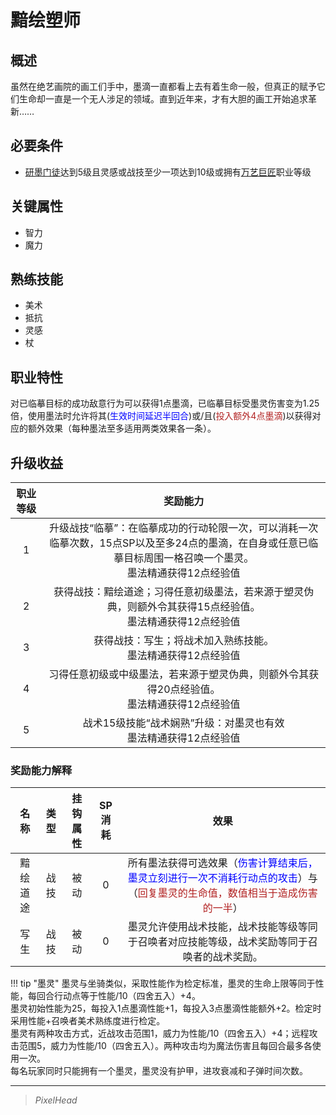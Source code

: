 # 黯绘塑师

## 概述

虽然在绝艺画院的画工们手中，墨滴一直都看上去有着生命一般，但真正的赋予它们生命却一直是一个无人涉足的领域。直到近年来，才有大胆的画工开始追求革新……

## 必要条件

* <a href="../Artist_Apprentice" target="_blank">研墨门徒</a>达到5级且灵感或战技至少一项达到10级或拥有<a href="../Versatile_Colossus" target="_blank">万艺巨匠</a>职业等级

## 关键属性

* 智力
* 魔力

## 熟练技能

* 美术
* 抵抗
* 灵感
* 杖

## 职业特性

对已临摹目标的成功敌意行为可以获得1点墨滴，已临摹目标受墨灵伤害变为1.25倍，使用墨法时允许将其(<font color="#0000FF">生效时间延迟半回合</font>)或/且(<font color="#B22222">投入额外4点墨滴</font>)以获得对应的额外效果（每种墨法至多适用两类效果各一条）。

## 升级收益

职业等级|奖励能力
:--:|:--:
1|升级战技“临摹”：在临摹成功的行动轮限一次，可以消耗一次临摹次数，15点SP以及至多24点的墨滴，在自身或任意已临摹目标周围一格召唤一个墨灵。<br>墨法精通获得12点经验值
2|获得战技：黯绘道途；习得任意初级墨法，若来源于塑灵伪典，则额外令其获得15点经验值。<br>墨法精通获得12点经验值
3|获得战技：写生；将战术加入熟练技能。<br>墨法精通获得12点经验值
4|习得任意初级或中级墨法，若来源于塑灵伪典，则额外令其获得20点经验值。<br>墨法精通获得12点经验值
5|战术15级技能“战术娴熟”升级：对墨灵也有效<br>墨法精通获得12点经验值

### 奖励能力解释

名称|类型|挂钩属性|SP消耗|效果
:--:|:--:|:--:|:--:|:--:
黯绘道途|战技|被动|0|所有墨法获得可选效果（<font color="#0000FF">伤害计算结束后，墨灵立刻进行一次不消耗行动点的攻击</font>）与（<font color="#B22222">回复墨灵的生命值，数值相当于造成伤害的一半</font>）
写生|战技|被动|0|墨灵允许使用战术技能，战术技能等级等同于召唤者对应技能等级，战术奖励等同于召唤者的战术奖励。

!!! tip "墨灵"
    墨灵与坐骑类似，采取性能作为检定标准，墨灵的生命上限等同于性能，每回合行动点等于性能/10（四舍五入）+4。<br>墨灵初始性能为25，每投入1点墨滴性能+1，每投入3点墨滴性能额外+2。检定时采用性能+召唤者美术熟练度进行检定。<br>墨灵有两种攻击方式，近战攻击范围1，威力为性能/10（四舍五入）+4；远程攻击范围5，威力为性能/10（四舍五入）。两种攻击均为魔法伤害且每回合最多各使用一次。<br>每名玩家同时只能拥有一个墨灵，墨灵没有护甲，进攻衰减和子弹时间次数。

---

> *PixelHead*